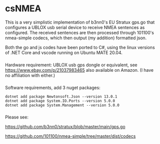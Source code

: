 # csNMEA
This is a very simplistic implementation of b3nn0's EU Stratux gps.go that configures a UBLOX usb serial device to receive NMEA sentences as configured. The received sentences are then processed through 101100's nmea-simple codecs, which then output (my addition) formatted json. 

Both the go and js codes have been ported to C#, using the linux versions of .NET Core and vscode running on Ubuntu MATE 20.04. 

###
Hardware requirement:
    UBLOX usb gps dongle or equivalent, see https://www.ebay.com/p/21037983465 also available on Amazon.
    (I have no affiliation with either.)



###
Software requirements, add 3 nuget packages:

    dotnet add package Newtonsoft.Json --version 13.0.1
    dotnet add package System.IO.Ports --version 5.0.0
    dotnet add package System.Management --version 5.0.0

###

Please see:

https://github.com/b3nn0/stratux/blob/master/main/gps.go

https://github.com/101100/nmea-simple/tree/master/dist/codecs

